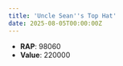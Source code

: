 ```yaml
---
title: 'Uncle Sean''s Top Hat'
date: 2025-08-05T00:00:00Z
---
```

- **RAP**: 98060
- **Value**: 220000
